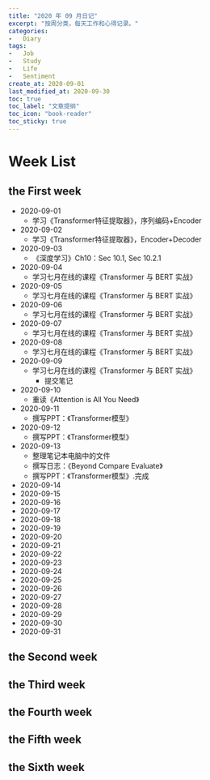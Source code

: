 ```yaml
---
title: "2020 年 09 月日记"
excerpt: "按周分类，每天工作和心得记录。"
categories:
-   Diary
tags:
-   Job
-   Study
-   Life
-   Sentiment
create_at: 2020-09-01
last_modified_at: 2020-09-30
toc: true
toc_label: "文章提纲"
toc_icon: "book-reader"
toc_sticky: true
---
```


# Week List

## the First week

-   2020-09-01
    -   学习《Transformer特征提取器》，序列编码+Encoder
-   2020-09-02
    -   学习《Transformer特征提取器》，Encoder+Decoder
-   2020-09-03
    -   《深度学习》Ch10：Sec 10.1, Sec 10.2.1
-   2020-09-04
    -   学习七月在线的课程《Transformer 与 BERT 实战》
-   2020-09-05
    -   学习七月在线的课程《Transformer 与 BERT 实战》
-   2020-09-06
    -   学习七月在线的课程《Transformer 与 BERT 实战》
-   2020-09-07
    -   学习七月在线的课程《Transformer 与 BERT 实战》
-   2020-09-08
    -   学习七月在线的课程《Transformer 与 BERT 实战》
-   2020-09-09
    -   学习七月在线的课程《Transformer 与 BERT 实战》
        -   提交笔记
-   2020-09-10
    -   重读《Attention is All You Need》
-   2020-09-11
    -   撰写PPT：《Transformer模型》
-   2020-09-12
    -   撰写PPT：《Transformer模型》
-   2020-09-13
    -   整理笔记本电脑中的文件
    -   撰写日志：《Beyond Compare Evaluate》
    -   撰写PPT：《Transformer模型》.完成
-   2020-09-14
-   2020-09-15
-   2020-09-16
-   2020-09-17
-   2020-09-18
-   2020-09-19
-   2020-09-20
-   2020-09-21
-   2020-09-22
-   2020-09-23
-   2020-09-24
-   2020-09-25
-   2020-09-26
-   2020-09-27
-   2020-09-28
-   2020-09-29
-   2020-09-30
-   2020-09-31

## the Second week

## the Third week

## the Fourth week

## the Fifth week

## the Sixth week
